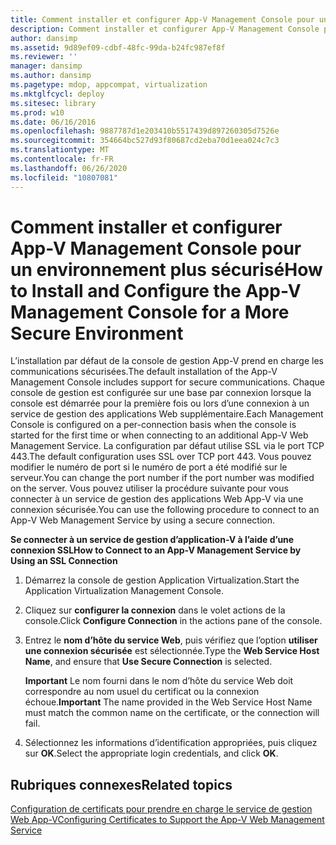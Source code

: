 ```yaml
---
title: Comment installer et configurer App-V Management Console pour un environnement plus sécurisé
description: Comment installer et configurer App-V Management Console pour un environnement plus sécurisé
author: dansimp
ms.assetid: 9d89ef09-cdbf-48fc-99da-b24fc987ef8f
ms.reviewer: ''
manager: dansimp
ms.author: dansimp
ms.pagetype: mdop, appcompat, virtualization
ms.mktglfcycl: deploy
ms.sitesec: library
ms.prod: w10
ms.date: 06/16/2016
ms.openlocfilehash: 9887787d1e203410b5517439d897260305d7526e
ms.sourcegitcommit: 354664bc527d93f80687cd2eba70d1eea024c7c3
ms.translationtype: MT
ms.contentlocale: fr-FR
ms.lasthandoff: 06/26/2020
ms.locfileid: "10807081"
---
```

# <span data-ttu-id="dc29e-103">Comment installer et configurer App-V Management Console pour un environnement plus sécurisé</span><span class="sxs-lookup"><span data-stu-id="dc29e-103">How to Install and Configure the App-V Management Console for a More Secure Environment</span></span>


<span data-ttu-id="dc29e-104">L’installation par défaut de la console de gestion App-V prend en charge les communications sécurisées.</span><span class="sxs-lookup"><span data-stu-id="dc29e-104">The default installation of the App-V Management Console includes support for secure communications.</span></span> <span data-ttu-id="dc29e-105">Chaque console de gestion est configurée sur une base par connexion lorsque la console est démarrée pour la première fois ou lors d’une connexion à un service de gestion des applications Web supplémentaire.</span><span class="sxs-lookup"><span data-stu-id="dc29e-105">Each Management Console is configured on a per-connection basis when the console is started for the first time or when connecting to an additional App-V Web Management Service.</span></span> <span data-ttu-id="dc29e-106">La configuration par défaut utilise SSL via le port TCP 443.</span><span class="sxs-lookup"><span data-stu-id="dc29e-106">The default configuration uses SSL over TCP port 443.</span></span> <span data-ttu-id="dc29e-107">Vous pouvez modifier le numéro de port si le numéro de port a été modifié sur le serveur.</span><span class="sxs-lookup"><span data-stu-id="dc29e-107">You can change the port number if the port number was modified on the server.</span></span> <span data-ttu-id="dc29e-108">Vous pouvez utiliser la procédure suivante pour vous connecter à un service de gestion des applications Web App-V via une connexion sécurisée.</span><span class="sxs-lookup"><span data-stu-id="dc29e-108">You can use the following procedure to connect to an App-V Web Management Service by using a secure connection.</span></span>

**<span data-ttu-id="dc29e-109">Se connecter à un service de gestion d’application-V à l’aide d’une connexion SSL</span><span class="sxs-lookup"><span data-stu-id="dc29e-109">How to Connect to an App-V Management Service by Using an SSL Connection</span></span>**

1.  <span data-ttu-id="dc29e-110">Démarrez la console de gestion Application Virtualization.</span><span class="sxs-lookup"><span data-stu-id="dc29e-110">Start the Application Virtualization Management Console.</span></span>

2.  <span data-ttu-id="dc29e-111">Cliquez sur **configurer la connexion** dans le volet actions de la console.</span><span class="sxs-lookup"><span data-stu-id="dc29e-111">Click **Configure Connection** in the actions pane of the console.</span></span>

3.  <span data-ttu-id="dc29e-112">Entrez le **nom d’hôte du service Web**, puis vérifiez que l’option **utiliser une connexion sécurisée** est sélectionnée.</span><span class="sxs-lookup"><span data-stu-id="dc29e-112">Type the **Web Service Host Name**, and ensure that **Use Secure Connection** is selected.</span></span>

    <span data-ttu-id="dc29e-113">**Important**  Le nom fourni dans le nom d’hôte du service Web doit correspondre au nom usuel du certificat ou la connexion échoue.</span><span class="sxs-lookup"><span data-stu-id="dc29e-113">**Important** The name provided in the Web Service Host Name must match the common name on the certificate, or the connection will fail.</span></span>

     

4.  <span data-ttu-id="dc29e-114">Sélectionnez les informations d’identification appropriées, puis cliquez sur **OK**.</span><span class="sxs-lookup"><span data-stu-id="dc29e-114">Select the appropriate login credentials, and click **OK**.</span></span>

## <span data-ttu-id="dc29e-115">Rubriques connexes</span><span class="sxs-lookup"><span data-stu-id="dc29e-115">Related topics</span></span>


[<span data-ttu-id="dc29e-116">Configuration de certificats pour prendre en charge le service de gestion Web App-V</span><span class="sxs-lookup"><span data-stu-id="dc29e-116">Configuring Certificates to Support the App-V Web Management Service</span></span>](configuring-certificates-to-support-the-app-v-web-management-service.md)

 

 





